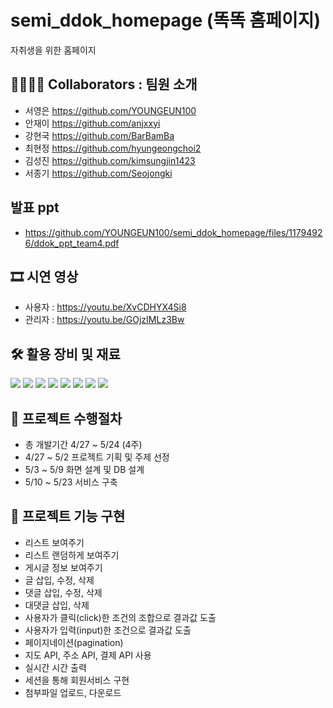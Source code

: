 # semi_ddok_homepage (똑똑 홈페이지)
자취생을 위한 홈페이지
## 👨‍👩‍👦‍👦 Collaborators : 팀원 소개
- 서영은 https://github.com/YOUNGEUN100
- 안재이 https://github.com/anjxxyi
- 강현국 https://github.com/BarBamBa
- 최현정 https://github.com/hyungeongchoi2
- 김성진 https://github.com/kimsungjin1423
- 서종기 https://github.com/Seojongki
## 발표 ppt
- https://github.com/YOUNGEUN100/semi_ddok_homepage/files/11794926/ddok_ppt_team4.pdf
## 🎞 시연 영상
- 사용자 : https://youtu.be/XvCDHYX4Si8
- 관리자 : https://youtu.be/GOjzIMLz3Bw
## 🛠 활용 장비 및 재료
<img src="https://img.shields.io/badge/html-00000?style=flat-square&logo=html&logoColor=00000"/>
<img src="https://img.shields.io/badge/css-00000?style=flat-square&logo=css&logoColor=00000"/>
<img src="https://img.shields.io/badge/JavaScript-00000?style=flat-square&logo=JavaScript&logoColor=00000"/>
<img src="https://img.shields.io/badge/jQuery-00000?style=flat-square&logo=jQuery&logoColor=00000"/>
<img src="https://img.shields.io/badge/Vue.js-00000?style=flat-square&logo=Vue.js&logoColor=00000"/>
<img src="https://img.shields.io/badge/Java-00000?style=flat-square&logo=Java&logoColor=00000"/>
<img src="https://img.shields.io/badge/MySql-00000?style=flat-square&logo=MySql&logoColor=00000"/>
<img src="https://img.shields.io/badge/SpringBoot-00000?style=flat-square&logo=SpringBoot&logoColor=00000"/>


## 📑 프로젝트 수행절차
- 총 개발기간 4/27 ~ 5/24 (4주)
- 4/27 ~ 5/2 프로젝트 기획 및 주제 선정
- 5/3 ~ 5/9 화면 설계 및 DB 설계
- 5/10 ~ 5/23 서비스 구축
## 📌 프로젝트 기능 구현
- 리스트 보여주기
- 리스트 랜덤하게 보여주기
- 게시글 정보 보여주기
- 글 삽입, 수정, 삭제
- 댓글 삽입, 수정, 삭제
- 대댓글 삽입, 삭제
- 사용자가 클릭(click)한 조건의 조합으로 결과값 도출
- 사용자가 입력(input)한 조건으로 결과값 도출
- 페이지네이션(pagination)
- 지도 API, 주소 API, 결제 API 사용
- 실시간 시간 출력
- 세션을 통해 회원서비스 구현
- 첨부파일 업로드, 다운로드
## 

